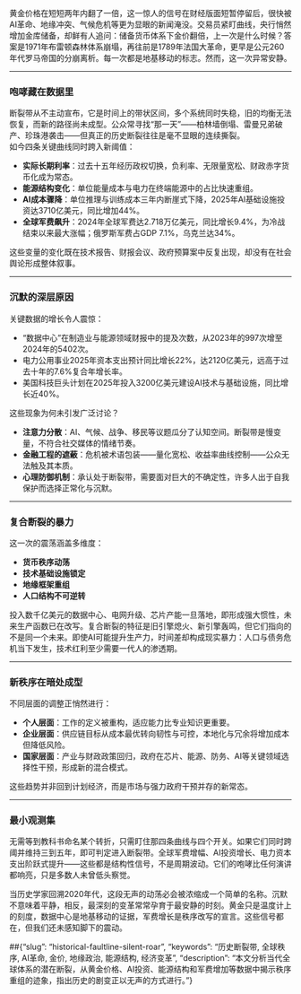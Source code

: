黄金价格在短短两年内翻了一倍，这一惊人的信号在财经版面短暂停留后，很快被AI革命、地缘冲突、气候危机等更为显眼的新闻淹没。交易员紧盯曲线，央行悄然增加金库储备，却鲜有人追问：储备货币体系下金价翻倍，上一次是什么时候？答案是1971年布雷顿森林体系崩塌，再往前是1789年法国大革命，更早是公元260年代罗马帝国的分崩离析。每一次都是地基移动的标志。然而，这一次异常安静。

***

### 咆哮藏在数据里  
断裂带从不主动宣布，它是时间上的带状区间，多个系统同时失稳，旧的均衡无法恢复，而新的路径尚未成型。公众常寻找“那一天”——柏林墙倒塌、雷曼兄弟破产、珍珠港袭击——但真正的历史断裂往往是毫不显眼的连续撕裂。  
如今四条关键曲线同时跨入新阈值：  
- **实际长期利率**：过去十五年经历政权切换，负利率、无限量宽松、财政赤字货币化成为常态。  
- **能源结构变化**：单位能量成本与电力在终端能源中的占比快速重组。  
- **AI成本骤降**：单位推理与训练成本三年内断崖式下降，2025年AI基础设施投资达3710亿美元，同比增加44%。  
- **全球军费飙升**：2024年全球军费达2.718万亿美元，同比增长9.4%，为冷战结束以来最大涨幅；俄罗斯军费占GDP 7.1%，乌克兰达34%。  

这些变量的变化既在技术报告、财报会议、政府预算案中反复出现，却没有在社会舆论形成整体叙事。

***

### 沉默的深层原因  
关键数据的增长令人震惊：  
- “数据中心”在制造业与能源领域财报中的提及次数，从2023年的997次增至2024年的5402次。  
- 电力公用事业2025年资本支出预计同比增长22%，达2120亿美元，远高于过去十年的7.6%复合年增长率。  
- 美国科技巨头计划在2025年投入3200亿美元建设AI技术与基础设施，同比增长近40%。  

这些现象为何未引发广泛讨论？  
- **注意力分散**：AI、气候、战争、移民等议题瓜分了认知空间。断裂带是慢变量，不符合社交媒体的情绪节奏。  
- **金融工程的遮蔽**：危机被术语包装——量化宽松、收益率曲线控制——公众无法触及其本质。  
- **心理防御机制**：承认处于断裂带，需要面对巨大的不确定性，许多人出于自我保护而选择正常化与沉默。  

***

### 复合断裂的暴力  
这一次的震荡涵盖多维度：  
- **货币秩序动荡**  
- **技术基础设施锁定**  
- **地缘框架重组**  
- **人口结构不可逆转**  

投入数千亿美元的数据中心、电网升级、芯片产能一旦落地，即形成强大惯性，未来生产函数已在改写。复合断裂的特征是旧引擎熄火、新引擎轰鸣，但它们指向的不是同一个未来。即使AI可能提升生产力，时间差却构成现实暴力：人口与债务危机当下发生，技术红利至少需要一代人的渗透期。

***

### 新秩序在暗处成型  
不同层面的调整正悄然进行：  
- **个人层面**：工作的定义被重构，适应能力比专业知识更重要。  
- **企业层面**：供应链目标从成本最优转向韧性与可控，本地化与冗余将增加成本但降低风险。  
- **国家层面**：产业与财政政策回归，政府在芯片、能源、防务、AI等关键领域选择性干预，形成新的混合模式。  

这些趋势并非回到计划经济，而是市场与强力政府干预并存的新常态。

***

### 最小观测集  
无需等到教科书命名某个转折，只需盯住那四条曲线与四个开关。如果它们同时跨阈并维持三到五年，即可判定进入断裂带。全球军费增幅、AI投资增长、电力资本支出阶跃式提升——这些都是结构性信号，不是周期波动。它们的咆哮比任何演讲都响亮，只是多数人未曾低头察觉。

当历史学家回溯2020年代，这段无声的动荡必会被浓缩成一个简单的名称。沉默不意味着平静，相反，最深刻的变革常常孕育于最安静的时刻。黄金只是温度计上的刻度，数据中心是地基移动的证据，军费增长是秩序改写的宣言。这些信号都在，但我们还未感知脚下的震动。

##{“slug”: “historical-faultline-silent-roar”, “keywords”: “历史断裂带, 全球秩序, AI革命, 金价, 地缘政治, 能源结构, 经济变革”, “description”: “本文分析当代全球体系的潜在断裂，从黄金价格、AI投资、能源结构和军费增加等数据中揭示秩序重组的迹象，指出历史的剧变正以无声的方式进行。”}
